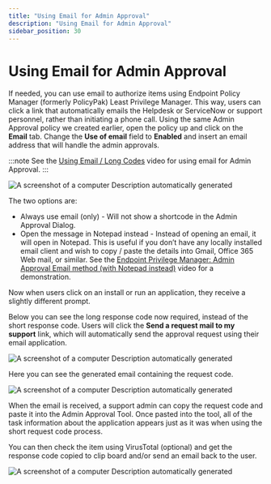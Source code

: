 ```yaml
---
title: "Using Email for Admin Approval"
description: "Using Email for Admin Approval"
sidebar_position: 30
---
```


# Using Email for Admin Approval

If needed, you can use email to authorize items using Endpoint Policy Manager (formerly PolicyPak)
Least Privilege Manager. This way, users can click a link that automatically emails the Helpdesk or
ServiceNow or support personnel, rather than initiating a phone call. Using the same Admin Approval
policy we created earlier, open the policy up and click on the **Email** tab. Change the **Use of
email** field to **Enabled** and insert an email address that will handle the admin approvals.

:::note
See the [Using Email / Long Codes](/docs/endpointpolicymanager/components/endpointprivilegemanager/videolearningcenter/adminapproval/longcodes.md) video for
using email for Admin Approval.
:::


![A screenshot of a computer Description automatically generated](/images/endpointpolicymanager/leastprivilege/adminapproval/using_email_for_admin_approval.webp)

The two options are:

- Always use email (only) - Will not show a shortcode in the Admin Approval Dialog.
- Open the message in Notepad instead - Instead of opening an email, it will open in Notepad. This
  is useful if you don’t have any locally installed email client and wish to copy / paste the
  details into Gmail, Office 365 Web mail, or similar. See the
  [Endpoint Privilege Manager: Admin Approval Email method (with Notepad instead)](/docs/endpointpolicymanager/components/endpointprivilegemanager/videolearningcenter/adminapproval/email.md)
  video for a demonstration.

Now when users click on an install or run an application, they receive a slightly different prompt.

Below you can see the long response code now required, instead of the short response code. Users
will click the **Send a request mail to my support** link, which will automatically send the
approval request using their email application.

![A screenshot of a computer Description automatically generated](/images/endpointpolicymanager/leastprivilege/adminapproval/using_email_for_admin_approval_1.webp)

Here you can see the generated email containing the request code.

![A screenshot of a computer Description automatically generated](/images/endpointpolicymanager/leastprivilege/adminapproval/using_email_for_admin_approval_2.webp)

When the email is received, a support admin can copy the request code and paste it into the Admin
Approval Tool. Once pasted into the tool, all of the task information about the application appears
just as it was when using the short request code process.

You can then check the item using VirusTotal (optional) and get the response code copied to clip
board and/or send an email back to the user.

![A screenshot of a computer Description automatically generated](/images/endpointpolicymanager/leastprivilege/adminapproval/using_email_for_admin_approval_3.webp)
